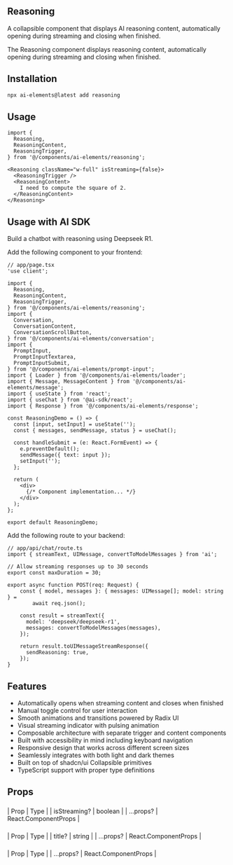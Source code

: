 ## Reasoning

A collapsible component that displays AI reasoning content, automatically opening during streaming and closing when finished.

The Reasoning component displays reasoning content, automatically opening during streaming and closing when finished.

## Installation

```bash
npx ai-elements@latest add reasoning
```

## Usage

```tsx
import {
  Reasoning,
  ReasoningContent,
  ReasoningTrigger,
} from '@/components/ai-elements/reasoning';

<Reasoning className="w-full" isStreaming={false}>
  <ReasoningTrigger />
  <ReasoningContent>
    I need to compute the square of 2.
  </ReasoningContent>
</Reasoning>
```

## Usage with AI SDK

Build a chatbot with reasoning using Deepseek R1.

Add the following component to your frontend:

```tsx
// app/page.tsx
'use client';

import {
  Reasoning,
  ReasoningContent,
  ReasoningTrigger,
} from '@/components/ai-elements/reasoning';
import {
  Conversation,
  ConversationContent,
  ConversationScrollButton,
} from '@/components/ai-elements/conversation';
import {
  PromptInput,
  PromptInputTextarea,
  PromptInputSubmit,
} from '@/components/ai-elements/prompt-input';
import { Loader } from '@/components/ai-elements/loader';
import { Message, MessageContent } from '@/components/ai-elements/message';
import { useState } from 'react';
import { useChat } from '@ai-sdk/react';
import { Response } from '@/components/ai-elements/response';

const ReasoningDemo = () => {
  const [input, setInput] = useState('');
  const { messages, sendMessage, status } = useChat();

  const handleSubmit = (e: React.FormEvent) => {
    e.preventDefault();
    sendMessage({ text: input });
    setInput('');
  };

  return (
    <div>
      {/* Component implementation... */}
    </div>
  );
};

export default ReasoningDemo;
```

Add the following route to your backend:

```tsx
// app/api/chat/route.ts
import { streamText, UIMessage, convertToModelMessages } from 'ai';

// Allow streaming responses up to 30 seconds
export const maxDuration = 30;

export async function POST(req: Request) {
    const { model, messages }: { messages: UIMessage[]; model: string } =
        await req.json();

    const result = streamText({
      model: 'deepseek/deepseek-r1',
      messages: convertToModelMessages(messages),
    });

    return result.toUIMessageStreamResponse({
      sendReasoning: true,
    });
}
```

## Features

- Automatically opens when streaming content and closes when finished
- Manual toggle control for user interaction
- Smooth animations and transitions powered by Radix UI
- Visual streaming indicator with pulsing animation
- Composable architecture with separate trigger and content components
- Built with accessibility in mind including keyboard navigation
- Responsive design that works across different screen sizes
- Seamlessly integrates with both light and dark themes
- Built on top of shadcn/ui Collapsible primitives
- TypeScript support with proper type definitions

## Props

### <Reasoning />

| Prop | Type |
| isStreaming? | boolean |
| ...props? | React.ComponentProps<typeof Collapsible> |

### <ReasoningTrigger />

| Prop | Type |
| title? | string |
| ...props? | React.ComponentProps<typeof CollapsibleTrigger> |

### <ReasoningContent />

| Prop | Type |
| ...props? | React.ComponentProps<typeof CollapsibleContent> |

